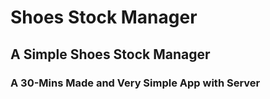 # Shoes Stock Manager

## A Simple Shoes Stock Manager

### A 30-Mins Made and Very Simple App with Server
